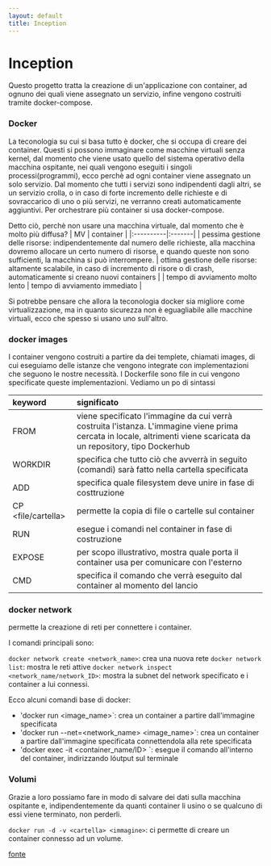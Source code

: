 ```yaml
---
layout: default
title: Inception
---
```


# Inception
Questo progetto tratta la creazione di un'applicazione con container, ad ognuno dei quali viene assegnato un servizio, infine vengono costruiti tramite docker-compose.

### Docker
La teconologia su cui si basa tutto è docker, che si occupa di creare dei container. Questi si possono immaginare come macchine virtuali senza kernel, dal momento che viene usato quello del sistema operativo della macchina ospitante, nei quali vengono eseguiti i singoli processi(programmi), ecco perchè ad ogni container viene assegnato un solo servizio.
Dal momento che tutti i servizi sono indipendenti dagli altri, se un servizio crolla, o in caso di forte incremento delle richieste e di sovraccarico di uno o più servizi, ne verranno creati automaticamente aggiuntivi.
Per orchestrare più container si usa docker-compose.

Detto ciò, perchè non usare una macchina virtuale, dal momento che è molto più diffusa?
| MV | container |
|:----------|:-------|
| pessima gestione delle risorse: indipendentemente dal numero delle richieste, alla macchina dovremo allocare un certo numero di risorse, e quando queste non sono sufficienti, la macchina si può interrompere. | ottima gestione delle risorse: altamente scalabile, in caso di incremento di risore o di crash, automaticamente si creano nuovi containers |
| tempo di avviamento molto lento | tempo di avviamento immediato |

Si potrebbe pensare che allora la teconologia docker sia migliore come virtualizzazione, ma in quanto sicurezza non è eguagliabile alle macchine virtuali, ecco che spesso si usano uno sull'altro.

### docker images
I container vengono costruiti a partire da dei templete, chiamati images, di cui eseguiamo delle istanze che vengono integrate con implementazioni che seguono le nostre necessità.
I Dockerfile sono file in cui vengono specificate queste implementazioni. Vediamo un po di sintassi

| keyword | significato |
|:----------|:-------|
| FROM <images> | viene specificato l'immagine da cui verrà costruita l'istanza. L'immagine viene prima cercata in locale, altrimenti viene scaricata da un repository, tipo Dockerhub |
| WORKDIR <cartella> | specifica che tutto ciò che avverrà in seguito (comandi) sarà fatto nella cartella specificata |
| ADD <filesystem> | specifica quale filesystem deve unire in fase di costtruzione |
| CP <file/cartella> <folder> | permette la copia di file o cartelle sul container |
| RUN <comando> | esegue i comandi nel container in fase di costruzione |
| EXPOSE <porta> | per scopo illustrativo, mostra quale porta il container usa per comunicare con l'esterno |
| CMD | specifica il comando che verrà eseguito dal container al momento del lancio |
  
### docker network
permette la creazione di reti per connettere i container. 

I comandi principali sono:
  
`docker network create <network_name>`: crea una nuova rete 
`docker network list`: mostra le reti attive
`docker network inspect <network_name/network_ID>`: mostra la subnet del network specificato e i container a lui connessi.
  
Ecco alcuni comandi base di docker:
  
- 'docker run <image_name>`: crea un container a partire dall'immagine specificata
- 'docker run --net=<network_name> <image_name>`: crea un container a partire dall'immagine specificata connettendola alla rete specificata
- 'docker exec -it <container_name/ID> <command>`: esegue il comando all'interno del container, indirizzando lóutput sul terminale
  
### Volumi
Grazie a loro possiamo fare in modo di salvare dei dati sulla macchina ospitante e, indipendentemente da quanti container li usino o se qualcuno di essi viene terminato, non perderli.
  
`docker run -d -v <cartella> <immagine>`: ci permette di creare un container connesso ad un volume.
  
[fonte](https://www.freecodecamp.org/news/comprehensive-introductory-guide-to-docker-vms-and-containers-4e42a13ee103/)
